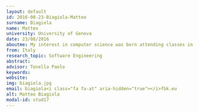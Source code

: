 ```yaml
---
layout: default 
id: 2016-08-23-Biagiola-Matteo
surname: Biagiola
name: Matteo
university: University of Genova
date: 23/08/2016
aboutme: My interest in computer science was born attending classes in the university. From the beginning I wanted to explore many aspects of this topic, motivated by willing classmates and professors. During several university projects I explored in particular embedded systems enhanced with distributed artificial intelligence techniques. Recently I became curious about the development of web and mobile applications and I decided to start a phd in web application testing. I like the exciting, dynamic and challenging environment offered by research, which lets me find out and learn something new every day. I am open to meeting new people with my same passion and thirst for knowledge; I like teamwork, collaboration and sharing of ideas and time.
from: Italy
research_topic: Software Engineering
abstract: 
advisor: Tonella Paolo
keywords: 
website: 
img: biagiola.jpg
email: biagiola<i class="fa fa-at" aria-hidden="true"></i>fbk.eu
alt: Matteo Biagiola
modal-id: stud17
---
```

